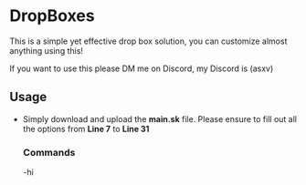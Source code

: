 # DropBoxes

This is a simple yet effective drop box solution, you can customize almost anything using this!

If you want to use this please DM me on Discord, my Discord is (asxv)


## Usage 
- Simply download and upload the **main.sk** file. Please ensure to fill out all the options from **Line 7** to **Line 31**
  ### Commands
  -hi
